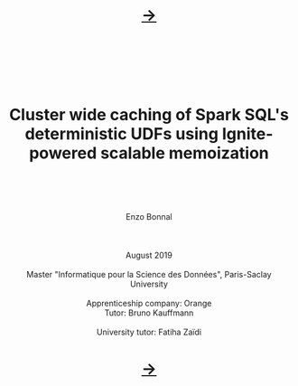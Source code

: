 
<!--NOTE HEAD START-->
<link rel="icon" type="image/png" href="./imgs/favicon_db.png" />
<script src="https://cdnjs.cloudflare.com/ajax/libs/mermaid/8.0.0/mermaid.min.js"></script>
<script type="text/x-mathjax-config">MathJax.Hub.Config({tex2jax: {skipTags: ['script', 'noscript','style', 'textarea', 'pre'],inlineMath: [['$','$']]}});</script>
<script src="https://cdn.mathjax.org/mathjax/latest/MathJax.js?config=TeX-AMS-MML_HTMLorMML" type="text/javascript"></script>
<script>document.body.style.background = "#f2f2f2";</script>
<!--NOTE HEAD END-->

<h1><div align="center"><a href="./0_2.html">&rarr;</a></div></h1>


<br/>
<br/>
<br/>
<br/>
<br/>
<h1 align="center">Cluster wide caching of Spark SQL's deterministic UDFs using Ignite-powered scalable memoization</h1>
<br/>
<br/>
<br/>
<br/>
<center>Enzo Bonnal</center>
<br/>
<br/>
<br/>
<center>August 2019</center>
<br/>
<center>Master "Informatique pour la Science des Données", Paris-Saclay University</center>
<br/>
<center>Apprenticeship company: Orange</center>
<center>Tutor: Bruno Kauffmann</center>
<br/>
<center>University tutor: Fatiha Zaïdi</center>


<h1><div align="center"><a href="./0_2.html">&rarr;</a></div></h1>
